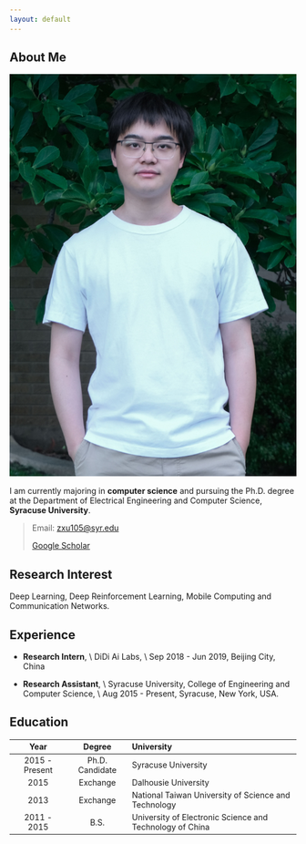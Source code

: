 ```yaml
---
layout: default
---
```


## About Me

<img class="profile-picture" src="Xu-Pic.jpg">

I am currently majoring in **computer science** and pursuing the Ph.D. degree at the Department of Electrical Engineering and Computer Science, **Syracuse University**.

> Email: zxu105@syr.edu
>
> [Google Scholar](https://scholar.google.com/citations?user=jKHMVnYAAAAJ&hl=en)
>
<!-- > [Linkedin](https://www.linkedin.com/in/zhiyuan-xu-19a66191) -->

## Research Interest

Deep Learning, Deep Reinforcement Learning, Mobile Computing and Communication Networks.

## Experience

- **Research Intern**, \\
  DiDi Ai Labs, \\
  Sep 2018 - Jun 2019, Beijing City, China

- **Research Assistant**, \\
  Syracuse University, College of Engineering and Computer Science, \\
  Aug 2015 - Present, Syracuse, New York, USA.  

## Education

Year | Degree | University
:-----:|:--------:|:-----------
2015 - Present | Ph.D. Candidate | Syracuse University
2015 | Exchange | Dalhousie University
2013 | Exchange | National Taiwan University of Science and Technology
2011 - 2015 | B.S. | University of Electronic Science and Technology of China
